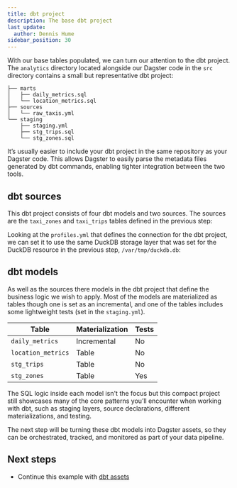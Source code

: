 ```yaml
---
title: dbt project
description: The base dbt project
last_update:
  author: Dennis Hume
sidebar_position: 30
---
```


With our base tables populated, we can turn our attention to the dbt project. The `analytics` directory located alongside our Dagster code in the `src` directory contains a small but representative dbt project:

```
├── marts
│   ├── daily_metrics.sql
│   └── location_metrics.sql
├── sources
│   └── raw_taxis.yml
└── staging
    ├── staging.yml
    ├── stg_trips.sql
    └── stg_zones.sql
```

It’s usually easier to include your dbt project in the same repository as your Dagster code. This allows Dagster to easily parse the metadata files generated by dbt commands, enabling tighter integration between the two tools.

## dbt sources

This dbt project consists of four dbt models and two sources. The sources are the `taxi_zones` and `taxi_trips` tables defined in the previous step:

<CodeExample
  path="docs_projects/project_dbt/src/project_dbt/analytics/models/sources/raw_taxis.yml"
  language="yaml"
  title="src/project_dbt/analytics/models/sources/raw_taxis.yml"
/>

Looking at the `profiles.yml` that defines the connection for the dbt project, we can set it to use the same DuckDB storage layer that was set for the DuckDB resource in the previous step, `/var/tmp/duckdb.db`:

<CodeExample
  path="docs_projects/project_dbt/src/project_dbt/analytics/profiles.yml"
  language="yaml"
  title="src/project_dbt/analytics/profiles.yml"
/>

## dbt models

As well as the sources there models in the dbt project that define the business logic we wish to apply. Most of the models are materialized as tables though one is set as an incremental, and one of the tables includes some lightweight tests (set in the `staging.yml`).

| Table              | Materialization | Tests |
| ------------------ | --------------- | ----- |
| `daily_metrics`    | Incremental     | No    |
| `location_metrics` | Table           | No    |
| `stg_trips`        | Table           | No    |
| `stg_zones`        | Table           | Yes   |

The SQL logic inside each model isn't the focus but this compact project still showcases many of the core patterns you’ll encounter when working with dbt, such as staging layers, source declarations, different materializations, and testing.

The next step will be turning these dbt models into Dagster assets, so they can be orchestrated, tracked, and monitored as part of your data pipeline.

## Next steps

- Continue this example with [dbt assets](/examples/dbt/dbt-assets)
